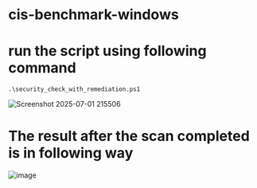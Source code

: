 # cis-benchmark-windows
# run the script using following command 
```
.\security_check_with_remediation.ps1
```
![Screenshot 2025-07-01 215506](https://github.com/user-attachments/assets/2e73c3d4-6686-4d43-96b0-f6b3833203d8)
# The result after the scan completed is in following way 
![image](https://github.com/user-attachments/assets/66f621d3-fca6-4917-885f-bc89b519edd7)
